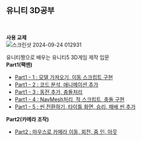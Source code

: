 유니티 3D공부
----------------------------------------------------------------------
<br>

__사용 교제__
<br>
![스크린샷 2024-09-24 012931](https://github.com/user-attachments/assets/ca85ae0e-96ca-46a2-8b27-8e0a464b7fef)

유니티짱으로 배우는 유니티5 3D게임 제작 입문
<br>
__Part1(팩맨)__
- [Part1 - 1 : 모델 가져오기, 이동 스크립트 구현](https://nonamed02.tistory.com/45)
- [Part1 - 2 : 코드 분석, 애니메이션 추가](https://nonamed02.tistory.com/47)
- [Part1 - 3 : 동전 추가, 충돌처리](https://nonamed02.tistory.com/48)
- [Part1 - 4 : NavMesh처리, 적 스크립트, 충돌 구현](https://nonamed02.tistory.com/49)
- [Part1 - 5 : 씬 전환하기, 타이틀 화면, 승리, 패배 씬 추가](https://nonamed02.tistory.com/51)

__Part2(카메라 조작)__
- [Part2 : 마우스로 카메라 이동, 회전, 줌 인, 아웃](https://nonamed02.tistory.com/53)
